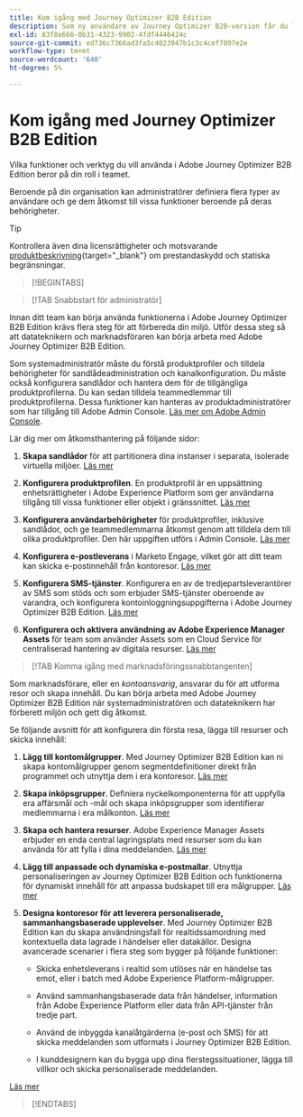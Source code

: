 ```yaml
---
title: Kom igång med Journey Optimizer B2B Edition
description: Som ny användare av Journey Optimizer B2B-version får du lära dig mer om de viktigaste områdena att komma igång med.
exl-id: 83f8e666-0b31-4323-9902-4fdf4446424c
source-git-commit: ed736c7366ad3fa5c4023947b1c3c4cef7097e2e
workflow-type: tm+mt
source-wordcount: '640'
ht-degree: 5%

---
```


# Kom igång med Journey Optimizer B2B Edition

Vilka funktioner och verktyg du vill använda i Adobe Journey Optimizer B2B Edition beror på din roll i teamet.

Beroende på din organisation kan administratörer definiera flera typer av användare och ge dem åtkomst till vissa funktioner beroende på deras behörigheter.

>[!TIP]
>
>Kontrollera även dina licensrättigheter och motsvarande [produktbeskrivning](https://helpx.adobe.com/legal/product-descriptions/adobe-journey-optimizer-b2b.html){target="_blank"} om prestandaskydd och statiska begränsningar.

>[!BEGINTABS]

>[!TAB Snabbstart för administratör]

Innan ditt team kan börja använda funktionerna i Adobe Journey Optimizer B2B Edition krävs flera steg för att förbereda din miljö. Utför dessa steg så att datateknikern och marknadsföraren kan börja arbeta med Adobe Journey Optimizer B2B Edition.

Som systemadministratör måste du förstå produktprofiler och tilldela behörigheter för sandlådeadministration och kanalkonfiguration. Du måste också konfigurera sandlådor och hantera dem för de tillgängliga produktprofilerna. Du kan sedan tilldela teammedlemmar till produktprofilerna. Dessa funktioner kan hanteras av produktadministratörer som har tillgång till Adobe Admin Console. [Läs mer om Adobe Admin Console](https://helpx.adobe.com/se/enterprise/using/admin-console.html).

Lär dig mer om åtkomsthantering på följande sidor:

1. **Skapa sandlådor** för att partitionera dina instanser i separata, isolerade virtuella miljöer. [Läs mer](https://experienceleague.adobe.com/en/docs/experience-platform/sandbox/home#understanding-sandboxes)

1. **Konfigurera produktprofilen**. En produktprofil är en uppsättning enhetsrättigheter i Adobe Experience Platform som ger användarna tillgång till vissa funktioner eller objekt i gränssnittet. [Läs mer](../admin/user-management.md#create-the-marketo-engage-product-profile)

1. **Konfigurera användarbehörigheter** för produktprofiler, inklusive sandlådor, och ge teammedlemmarna åtkomst genom att tilldela dem till olika produktprofiler. Den här uppgiften utförs i Admin Console. [Läs mer](../admin/user-management.md#create-a-user-group)

1. **Konfigurera e-postleverans** i Marketo Engage, vilket gör att ditt team kan skicka e-postinnehåll från kontoresor. [Läs mer](https://experienceleague.adobe.com/en/docs/marketo/using/getting-started/initial-setup/setup-steps#ensure-email-deliverability)

1. **Konfigurera SMS-tjänster**. Konfigurera en av de tredjepartsleverantörer av SMS som stöds och som erbjuder SMS-tjänster oberoende av varandra, och konfigurera kontoinloggningsuppgifterna i Adobe Journey Optimizer B2B Edition. [Läs mer](../content/sms-authoring.md#create-a-new-api-credentials-for-an-sms-service-provider)

1. **Konfigurera och aktivera användning av Adobe Experience Manager Assets** för team som använder Assets som en Cloud Service för centraliserad hantering av digitala resurser. [Läs mer](../admin/configure-aem-repositories.md)

>[!TAB Komma igång med marknadsföringssnabbtangenten]

Som marknadsförare, eller en _kontoansvarig_, ansvarar du för att utforma resor och skapa innehåll. Du kan börja arbeta med Adobe Journey Optimizer B2B Edition när systemadministratören och datateknikern har förberett miljön och gett dig åtkomst.

Se följande avsnitt för att konfigurera din första resa, lägga till resurser och skicka innehåll:

1. **Lägg till kontomålgrupper**. Med Journey Optimizer B2B Edition kan ni skapa kontomålgrupper genom segmentdefinitioner direkt från programmet och utnyttja dem i era kontoresor. [Läs mer](../audiences/account-audience-overview.md)

1. **Skapa inköpsgrupper**. Definiera nyckelkomponenterna för att uppfylla era affärsmål och -mål och skapa inköpsgrupper som identifierar medlemmarna i era målkonton. [Läs mer](../buying-groups/buying-groups-overview.md)

1. **Skapa och hantera resurser**. Adobe Experience Manager Assets erbjuder en enda central lagringsplats med resurser som du kan använda för att fylla i dina meddelanden. [Läs mer](../content/assets-overview.md)

1. **Lägg till anpassade och dynamiska e-postmallar**. Utnyttja personaliseringen av Journey Optimizer B2B Edition och funktionerna för dynamiskt innehåll för att anpassa budskapet till era målgrupper. [Läs mer](../content/email-templates.md)

1. **Designa kontoresor för att leverera personaliserade, sammanhangsbaserade upplevelser**. Med Journey Optimizer B2B Edition kan du skapa användningsfall för realtidssamordning med kontextuella data lagrade i händelser eller datakällor. Designa avancerade scenarier i flera steg som bygger på följande funktioner:

   * Skicka enhetsleverans i realtid som utlöses när en händelse tas emot, eller i batch med Adobe Experience Platform-målgrupper.

   * Använd sammanhangsbaserade data från händelser, information från Adobe Experience Platform eller data från API-tjänster från tredje part.

   * Använd de inbyggda kanalåtgärderna (e-post och SMS) för att skicka meddelanden som utformats i Journey Optimizer B2B Edition.

   * I kunddesignern kan du bygga upp dina flerstegssituationer, lägga till villkor och skicka personaliserade meddelanden.

[Läs mer](../journeys/journey-overview.md)

>[!ENDTABS]
